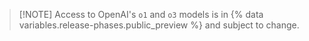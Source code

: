 > [!NOTE] Access to OpenAI's `o1` and `o3` models is in {% data variables.release-phases.public_preview %} and subject to change.
